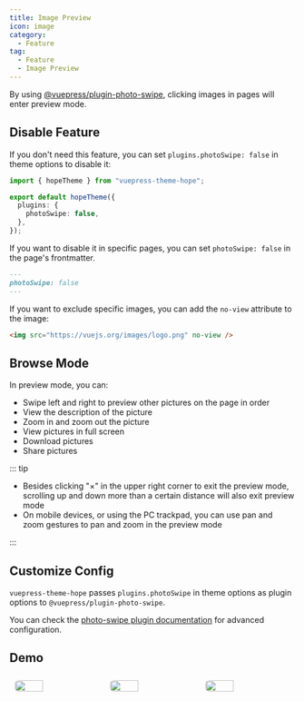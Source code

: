 ```yaml
---
title: Image Preview
icon: image
category:
  - Feature
tag:
  - Feature
  - Image Preview
---
```


By using [@vuepress/plugin-photo-swipe][photo-swipe], clicking images in pages will enter preview mode.

<!-- more -->

## Disable Feature

If you don't need this feature, you can set `plugins.photoSwipe: false` in theme options to disable it:

```ts twoslash {5} title=".vuepress/theme.ts"
import { hopeTheme } from "vuepress-theme-hope";

export default hopeTheme({
  plugins: {
    photoSwipe: false,
  },
});
```

If you want to disable it in specific pages, you can set `photoSwipe: false` in the page's frontmatter.

```md
---
photoSwipe: false
---
```

If you want to exclude specific images, you can add the `no-view` attribute to the image:

```md
<img src="https://vuejs.org/images/logo.png" no-view />
```

## Browse Mode

In preview mode, you can:

- Swipe left and right to preview other pictures on the page in order
- View the description of the picture
- Zoom in and zoom out the picture
- View pictures in full screen
- Download pictures
- Share pictures

::: tip

- Besides clicking "×" in the upper right corner to exit the preview mode, scrolling up and down more than a certain distance will also exit preview mode
- On mobile devices, or using the PC trackpad, you can use pan and zoom gestures to pan and zoom in the preview mode

:::

## Customize Config

`vuepress-theme-hope` passes `plugins.photoSwipe` in theme options as plugin options to `@vuepress/plugin-photo-swipe`.

You can check the [photo-swipe plugin documentation][photo-swipe] for advanced configuration.

## Demo

<!-- markdownlint-disable -->

<div class="image-preview">
  <img src="//theme-hope-assets.vuejs.press/files/img/1.jpg" />
  <img src="//theme-hope-assets.vuejs.press/files/img/2.jpg" />
  <img src="//theme-hope-assets.vuejs.press/files/img/3.jpg" />
</div>

<style>
  .image-preview {
    display: flex;
    justify-content: space-evenly;
    align-items: center;
    flex-wrap: wrap;
  }

  .image-preview > img {
     box-sizing: border-box;
     width: 33.3% !important;
     padding: 9px;
     border-radius: 16px;
  }

  @media (max-width: 719px){
    .image-preview > img {
      width: 50% !important;
    }
  }

  @media (max-width: 419px){
    .image-preview > img {
      width: 100% !important;
    }
  }
</style>

<!-- markdownlint-restore -->

[photo-swipe]: https://ecosystem.vuejs.press/zh/plugins/features/photo-swipe.html
